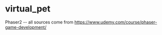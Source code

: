 # virtual_pet
Phaser2  -- all sources come from https://www.udemy.com/course/phaser-game-development/
